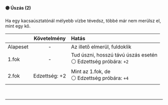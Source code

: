 #### 🟣 Úszás (2)

Ha egy kacsaúsztatónál mélyebb vízbe tévedsz, többé már nem merülsz el, mint egy kő.

| |  Követelmény | Hatás  |
| :----------- | :-----------: | :----------- |
| Alapeset| - | Az illető elmerül, fuldoklik |
| 1.fok | - | Tud úszni, hosszú távú úszás esetén<br />⚪ Edzettség próbára: `+2` |
| 2.fok | Edzettség:&nbsp;+2 | Mint az 1.fok, de<br />⚪ Edzettség próbára: `+4` |

<br />

---
